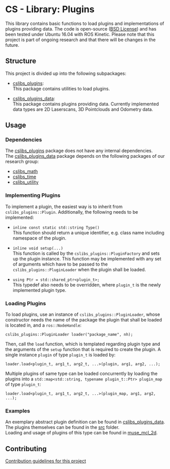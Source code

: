# CS - Library: Plugins
This library contains basic functions to load plugins and implementations of plugins providing data. The code is open-source ([BSD License](LICENSE)) and has been tested under Ubuntu 16.04 with ROS Kinetic. Please note that this project is part of ongoing research and that there will be changes in the future.

## Structure
This project is divided up into the following subpackages:

* [cslibs\_plugins](cslibs_plugins/):<br>
    This package contains utilities to load plugins.

* [cslibs\_plugins\_data](cslibs_plugins_data/):<br>
    This package contains plugins providing data. Currently implemented data types are 2D Laserscans, 3D Pointclouds and Odometry data.

## Usage

### Dependencies

The [cslibs\_plugins](cslibs_plugins/) package does not have any internal dependencies.
<br>
The [cslibs\_plugins\_data](cslibs_plugins_data/) package depends on the following packages of our research group:

* [cslibs\_math](https://github.com/cogsys-tuebingen/cslibs_math)
* [cslibs\_time](https://github.com/cogsys-tuebingen/cslibs_time)
* [cslibs\_utility](https://github.com/cogsys-tuebingen/cslibs_utility)

### Implementing Plugins
To implement a plugin, the easiest way is to inherit from ``cslibs_plugins::Plugin``. Additionally, the following needs to be implemented:

*   ```inline const static std::string Type()```<br>
    This function should return a unique identifier, e.g. class name including namespace of the plugin.

*  ```inline void setup(...)```<br>
    This function is called by the ``cslibs_plugins::PluginFactory`` and sets up the plugin instance. This function may be implemented with any set of arguments which have to be passed to the ``cslibs_plugins::PluginLoader`` when the plugin shall be loaded.

* ```using Ptr = std::shared_ptr<plugin_t>;```<br>
    This typedef also needs to be overridden, where ``plugin_t`` is the newly implemented plugin type.

### Loading Plugins
To load plugins, use an instance of ``cslibs_plugins::PluginLoader``, whose constructor needs the name of the package the plugin that shall be loaded is located in, and a ``ros::NodeHandle``:

    cslibs_plugins::PluginLoader loader("package_name", nh);

Then, call the ``load`` function, which is templated regarding plugin type and the arguments of the ``setup`` function that is required to create the plugin. A single instance ``plugin`` of type ``plugin_t`` is loaded by:

    loader.load<plugin_t, arg1_t, arg2_t, ...>(plugin, arg1, arg2, ...);

Multiple plugins of same type can be loaded concurrently by loading the plugins into a ``std::map<std::string, typename plugin_t::Ptr> plugin_map`` of type ``plugin_t``:

    loader.load<plugin_t, arg1_t, arg2_t, ...>(plugin_map, arg1, arg2, ...);

### Examples
An exemplary abstract plugin definition can be found in [cslibs\_plugins\_data](cslibs_plugins_data/include/cslibs_plugins_data/data_provider_2d.hpp). The plugins themselves can be found in the [src](cslibs_plugins_data/src/) folder.<br>
Loading and usage of plugins of this type can be found in [muse\_mcl\_2d](https://github.com/cogsys-tuebingen/muse_mcl_2d/blob/c718bdf4ef9a2c308ce53549c18531664da4b818/muse_mcl_2d/src/node/muse_mcl_2d_node.cpp#L150).

## Contributing
[Contribution guidelines for this project](CONTRIBUTING.md)